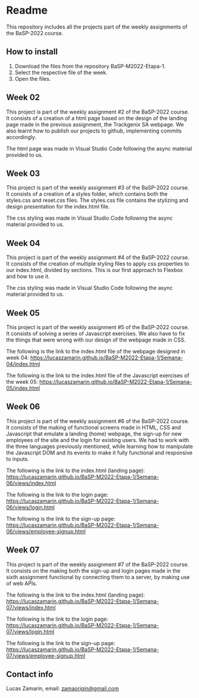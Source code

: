 # Readme

This repository includes all the projects part of the weekly assignments of the BaSP-2022 course.

## How to install

1. Download the files from the repository BaSP-M2022-Etapa-1.
2. Select the respective file of the week.
3. Open the files.

## Week 02

This project is part of the weekly assignment #2 of the BaSP-2022 course. It consists of a creation of a html page based on the design of the landing page made in the previous assignment, the Trackgenix SA webpage. We also learnt how to publish our projects to github, implementing commits accordingly.

The html page was made in Visual Studio Code following the async material provided to us.

## Week 03

This project is part of the weekly assignment #3 of the BaSP-2022 course. It consists of a creation of a styles folder, which contains both the styles.css and reset.css files. The styles.css file contains the stylizing and design presentation for the index.html file.

The css styling was made in Visual Studio Code following the async material provided to us.

## Week 04

This project is part of the weekly assignment #4 of the BaSP-2022 course. It consists of the creation of multiple styling files to apply css properties to our index.html, divided by sections. This is our first approach to Flexbox and how to use it.

The css styling was made in Visual Studio Code following the async material provided to us.

## Week 05

This project is part of the weekly assignment #5 of the BaSP-2022 course. It consists of solving a series of Javascript exercises. We also have to fix the things that were wrong with our design of the webpage made in CSS.

The following is the link to the index.html file of the webpage designed in week 04: https://lucaszamarin.github.io/BaSP-M2022-Etapa-1/Semana-04/index.html 

The following is the link to the index.html file of the Javascript exercises of the week 05: https://lucaszamarin.github.io/BaSP-M2022-Etapa-1/Semana-05/index.html

## Week 06

This project is part of the weekly assignment #6 of the BaSP-2022 course. It consists of the making of functional screens made in HTML, CSS and Javascript that emulate a landing (home) webpage, the sign-up for new employees of the site and the login for existing users. We had to work with the three languages previously mentioned, while learning how to manipulate the Javascript DOM and its events to make it fully functional and responsive to inputs.

The following is the link to the index.html (landing page): https://lucaszamarin.github.io/BaSP-M2022-Etapa-1/Semana-06/views/index.html

The following is the link to the login page: https://lucaszamarin.github.io/BaSP-M2022-Etapa-1/Semana-06/views/login.html

The following is the link to the sign-up page: https://lucaszamarin.github.io/BaSP-M2022-Etapa-1/Semana-06/views/employee-signup.html

## Week 07

This project is part of the weekly assignment #7 of the BaSP-2022 course. It consists on the making both the sign-up and login pages made in the sixth assignment functional by connecting them to a server, by making use of web APIs. 

The following is the link to the index.html (landing page): https://lucaszamarin.github.io/BaSP-M2022-Etapa-1/Semana-07/views/index.html

The following is the link to the login page: https://lucaszamarin.github.io/BaSP-M2022-Etapa-1/Semana-07/views/login.html

The following is the link to the sign-up page: https://lucaszamarin.github.io/BaSP-M2022-Etapa-1/Semana-07/views/employee-signup.html

## Contact info

Lucas Zamarín, email: zamaorigin@gmail.com
